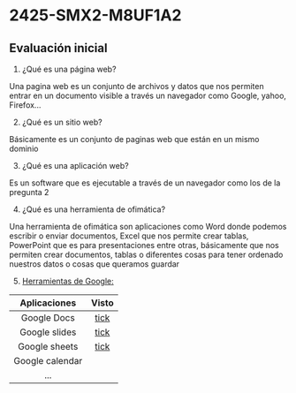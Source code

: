 # 2425-SMX2-M8UF1A2

## Evaluación inicial

1. ¿Qué es una página web?

Una pagina web es un conjunto de archivos y datos que nos permiten entrar en un documento visible a través un navegador como Google, yahoo, Firefox...

2. ¿Qué es un sitio web?

Básicamente es un conjunto de paginas web que están en un mismo dominio

3. ¿Qué es una aplicación web?

Es un software que es ejecutable a través de un navegador como los de la pregunta 2

4. ¿Qué es una herramienta de ofimática?

Una herramienta de ofimática son aplicaciones como Word donde podemos escribir o enviar documentos, Excel que nos permite crear tablas, PowerPoint que es para presentaciones entre otras, básicamente que nos permiten crear documentos, tablas o diferentes cosas para tener ordenado nuestros datos o cosas que queramos guardar

5. [Herramientas de Google:](https://www.google.com/intl/es-419/chrome/browser-tools/)

|Aplicaciones|Visto|
|:------------:|:------:|
|Google Docs|[tick](https://github.com/Danivegamacias/2425-SMX2-M8UF1A2/blob/main/Captura%20de%20pantalla%202024-09-26%20165404.png)|
|Google slides|[tick](https://github.com/Danivegamacias/2425-SMX2-M8UF1A2/blob/main/Captura%20de%20pantalla%202024-09-26%20165404.png)|
|Google sheets|[tick](https://github.com/Danivegamacias/2425-SMX2-M8UF1A2/blob/main/Captura%20de%20pantalla%202024-09-26%20165404.png)|
|Google calendar|
|...|
